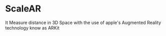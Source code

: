 # ScaleAR
It Measure distance in 3D Space with the use of apple's Augmented Reality technology know as ARKit

